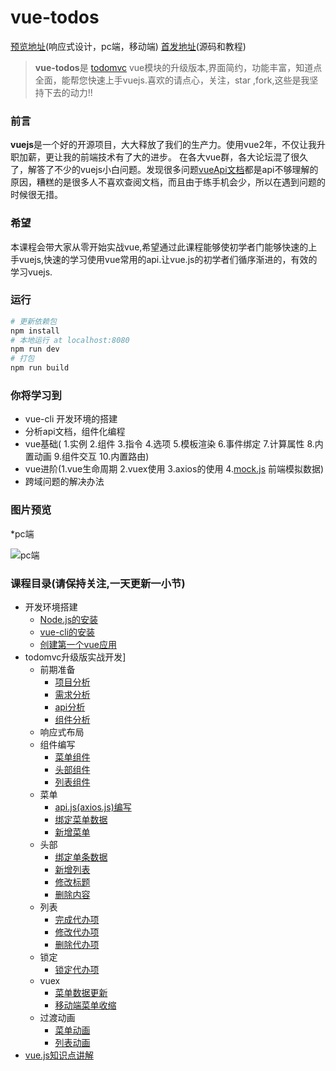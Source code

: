 # vue-todos
[预览地址](https://liangxiaojuan.github.io/todo)(响应式设计，pc端，移动端)
[首发地址](https://github.com/liangxiaojuan/vue-todos)(源码和教程)
> **vue-todos**是 [todomvc](https://github.com/tastejs/todomvc)  vue模块的升级版本,界面简约，功能丰富，知道点全面，能帮您快速上手vuejs.喜欢的请点心，关注，star ,fork,这些是我坚持下去的动力!!

### 前言

   **vuejs**是一个好的开源项目，大大释放了我们的生产力。使用vue2年，不仅让我升职加薪，更让我的前端技术有了大的进步。 在各大vue群，各大论坛混了很久了，解答了不少的vuejs小白问题。发现很多问题[vueApi文档](https://cn.vuejs.org/)都是api不够理解的原因，糟糕的是很多人不喜欢查阅文档，而且由于练手机会少，所以在遇到问题的时候很无措。

 <!--more-->
### 希望

本课程会带大家从零开始实战vue,希望通过此课程能够使初学者门能够快速的上手vuejs,快速的学习使用vue常用的api.让vue.js的初学者们循序渐进的，有效的学习vuejs.

### 运行
``` bash
# 更新依赖包
npm install
# 本地运行 at localhost:8080
npm run dev
# 打包
npm run build
```

### 你将学习到
* vue-cli 开发环境的搭建
* 分析api文档，组件化编程
* vue基础( 1.实例 2.组件 3.指令 4.选项 5.模板渲染 6.事件绑定 7.计算属性 8.内置动画 9.组件交互 10.内置路由)
* vue进阶(1.vue生命周期 2.vuex使用 3.axios的使用 4.[mock.js](http://mockjs.com/
) 前端模拟数据)
* 跨域问题的解决办法

### 图片预览
*pc端

![pc端](http://upload-images.jianshu.io/upload_images/4249223-1805202d724bb95f.png?imageMogr2/auto-orient/strip%7CimageView2/2/w/1240)


### 课程目录(请保持关注,一天更新一小节)

* 开发环境搭建
    * [Node.js的安装](https://liangxiaojuan.github.io/2017/05/31/%E5%AD%A6%E4%B9%A0%E4%B8%8D%E4%B8%80%E6%A0%B7%E7%9A%84Vue1:%E7%8E%AF%E5%A2%83%E6%90%AD%E5%BB%BA/)
    * [vue-cli的安装](https://liangxiaojuan.github.io/2017/05/31/%E5%AD%A6%E4%B9%A0%E4%B8%8D%E4%B8%80%E6%A0%B7%E7%9A%84Vue1:%E7%8E%AF%E5%A2%83%E6%90%AD%E5%BB%BA/)
    * [创建第一个vue应用](https://liangxiaojuan.github.io/2017/05/31/%E5%AD%A6%E4%B9%A0%E4%B8%8D%E4%B8%80%E6%A0%B7%E7%9A%84Vue1:%E7%8E%AF%E5%A2%83%E6%90%AD%E5%BB%BA/)
* todomvc升级版实战开发]
    * 前期准备
       * [项目分析](https://liangxiaojuan.github.io/2017/06/01/%E5%AD%A6%E4%B9%A0%E4%B8%8D%E4%B8%80%E6%A0%B7%E7%9A%84vue(2):%20%E9%A1%B9%E7%9B%AE%E5%88%86%E6%9E%90/)
       * [需求分析](https://liangxiaojuan.github.io/2017/06/01/%E5%AD%A6%E4%B9%A0%E4%B8%8D%E4%B8%80%E6%A0%B7%E7%9A%84vue(2):%20%E9%A1%B9%E7%9B%AE%E5%88%86%E6%9E%90/)
       * [api分析](https://liangxiaojuan.github.io/2017/06/01/%E5%AD%A6%E4%B9%A0%E4%B8%8D%E4%B8%80%E6%A0%B7%E7%9A%84vue(2):%20%E9%A1%B9%E7%9B%AE%E5%88%86%E6%9E%90/)
       * [组件分析](https://liangxiaojuan.github.io/2017/06/01/%E5%AD%A6%E4%B9%A0%E4%B8%8D%E4%B8%80%E6%A0%B7%E7%9A%84vue(2):%20%E9%A1%B9%E7%9B%AE%E5%88%86%E6%9E%90/)
    * 响应式布局
    * 组件编写
        * [菜单组件](https://liangxiaojuan.github.io/tags/%E5%AD%A6%E4%B9%A0%E4%B8%8D%E4%B8%80%E6%A0%B7%E7%9A%84Vue/)
        * [头部组件](https://liangxiaojuan.github.io/tags/%E5%AD%A6%E4%B9%A0%E4%B8%8D%E4%B8%80%E6%A0%B7%E7%9A%84Vue/)
        * [列表组件](https://liangxiaojuan.github.io/tags/%E5%AD%A6%E4%B9%A0%E4%B8%8D%E4%B8%80%E6%A0%B7%E7%9A%84Vue/)
    * 菜单
       * [api.js(axios.js)编写](https://liangxiaojuan.github.io/tags/%E5%AD%A6%E4%B9%A0%E4%B8%8D%E4%B8%80%E6%A0%B7%E7%9A%84Vue/)
       * [绑定菜单数据](https://liangxiaojuan.github.io/tags/%E5%AD%A6%E4%B9%A0%E4%B8%8D%E4%B8%80%E6%A0%B7%E7%9A%84Vue/)
       * [新增菜单](https://liangxiaojuan.github.io/tags/%E5%AD%A6%E4%B9%A0%E4%B8%8D%E4%B8%80%E6%A0%B7%E7%9A%84Vue/)
   * 头部
       * [绑定单条数据](https://liangxiaojuan.github.io/tags/%E5%AD%A6%E4%B9%A0%E4%B8%8D%E4%B8%80%E6%A0%B7%E7%9A%84Vue/)
       * [新增列表](https://liangxiaojuan.github.io/tags/%E5%AD%A6%E4%B9%A0%E4%B8%8D%E4%B8%80%E6%A0%B7%E7%9A%84Vue/)
       * [修改标题](https://liangxiaojuan.github.io/tags/%E5%AD%A6%E4%B9%A0%E4%B8%8D%E4%B8%80%E6%A0%B7%E7%9A%84Vue/)
       * [删除内容](https://liangxiaojuan.github.io/tags/%E5%AD%A6%E4%B9%A0%E4%B8%8D%E4%B8%80%E6%A0%B7%E7%9A%84Vue/)
    *  列表  
        * [完成代办项](https://liangxiaojuan.github.io/tags/%E5%AD%A6%E4%B9%A0%E4%B8%8D%E4%B8%80%E6%A0%B7%E7%9A%84Vue/)
        * [修改代办项](https://liangxiaojuan.github.io/tags/%E5%AD%A6%E4%B9%A0%E4%B8%8D%E4%B8%80%E6%A0%B7%E7%9A%84Vue/)
        * [删除代办项](https://liangxiaojuan.github.io/tags/%E5%AD%A6%E4%B9%A0%E4%B8%8D%E4%B8%80%E6%A0%B7%E7%9A%84Vue/)
    *  锁定
        * [锁定代办项](https://liangxiaojuan.github.io/tags/%E5%AD%A6%E4%B9%A0%E4%B8%8D%E4%B8%80%E6%A0%B7%E7%9A%84Vue/)
    *  vuex
        *  [菜单数据更新](https://liangxiaojuan.github.io/tags/%E5%AD%A6%E4%B9%A0%E4%B8%8D%E4%B8%80%E6%A0%B7%E7%9A%84Vue/)
         *  [移动端菜单收缩](https://liangxiaojuan.github.io/tags/%E5%AD%A6%E4%B9%A0%E4%B8%8D%E4%B8%80%E6%A0%B7%E7%9A%84Vue/)
    *  过渡动画
        * [菜单动画](https://liangxiaojuan.github.io/tags/%E5%AD%A6%E4%B9%A0%E4%B8%8D%E4%B8%80%E6%A0%B7%E7%9A%84Vue/)
        * [列表动画](https://liangxiaojuan.github.io/tags/%E5%AD%A6%E4%B9%A0%E4%B8%8D%E4%B8%80%E6%A0%B7%E7%9A%84Vue/)
* [vue.js知识点讲解](https://liangxiaojuan.github.io/tags/%E5%AD%A6%E4%B9%A0%E4%B8%8D%E4%B8%80%E6%A0%B7%E7%9A%84Vue/)